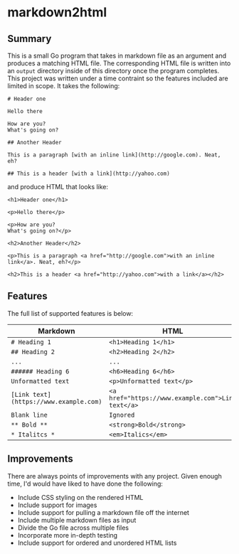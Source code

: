 # markdown2html


## Summary
This is a small Go program that takes in markdown file as an argument and produces a matching HTML file. 
The corresponding HTML file is written into an `output` directory inside of this directory once the program completes.
This project was written under a time contraint so the features included are limited in scope. It takes the following:

```
# Header one

Hello there

How are you?
What's going on?

## Another Header

This is a paragraph [with an inline link](http://google.com). Neat, eh?

## This is a header [with a link](http://yahoo.com)
```
and produce HTML that looks like:

```
<h1>Header one</h1>

<p>Hello there</p>

<p>How are you?
What's going on?</p>

<h2>Another Header</h2>

<p>This is a paragraph <a href="http://google.com">with an inline link</a>. Neat, eh?</p>

<h2>This is a header <a href="http://yahoo.com">with a link</a></h2>
```

## Features
The full list of supported features is below:

| Markdown                               | HTML                                              |
| -------------------------------------- | ------------------------------------------------- |
| `# Heading 1`                          | `<h1>Heading 1</h1>`                              | 
| `## Heading 2`                         | `<h2>Heading 2</h2>`                              | 
| `...`                                  | `...`                                             | 
| `###### Heading 6`                     | `<h6>Heading 6</h6>`                              | 
| `Unformatted text`                     | `<p>Unformatted text</p>`                         | 
| `[Link text](https://www.example.com)` | `<a href="https://www.example.com">Link text</a>` | 
| `Blank line`                           | `Ignored`                                         | 
| `** Bold **`                           | `<strong>Bold</strong>`                           |
| `* Italitcs *`                         | `<em>Italics</em>`                                |

## Improvements
There are always points of improvements with any project. Given enough time, I'd would have liked to have done the following:

- Include CSS styling on the rendered HTML 
- Include support for images
- Include support for pulling a markdown file off the internet
- Include multiple markdown files as input
- Divide the Go file across multiple files
- Incorporate more in-depth testing
- Include support for ordered and unordered HTML lists

